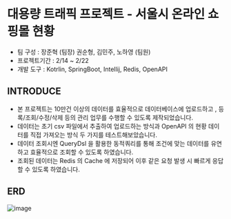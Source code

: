 # 대용량 트래픽 프로젝트 - 서울시 온라인 쇼핑몰 현황
- 팀 구성 : 장준혁 (팀장) 권순형, 김민주, 노하영 (팀원)
- 프로젝트기간 : 2/14 ~ 2/22
- 개발 도구 : Kotrlin, SpringBoot, Intellij, Redis, OpenAPI

## INTRODUCE
- 본 프로젝트는 10만건 이상의 데이터를 효율적으로 데이터베이스에 업로드하고 , 등록/조회/수정/삭제 등의 관리 업무를 수행할 수 있도록 제작되었습니다.
- 데이터는 초기 csv 파일에서 추출하여 업로드하는 방식과 OpenAPI 의 현황 데이터를 직접 가져오는 방식 두 가지를 테스트해보았습니다.
- 데이터 조회시엔 QueryDsl 을 활용한 동적쿼리를 통해 조건에 맞는 데이터를 유연하고 효율적으로 조회할 수 있도록 하였습니다.
- 조회된 데이터는 Redis 의 Cache 에 저장되어 이후 같은 요청 발생 시 빠르게 응답할 수 있도록 하였습니다.


## ERD
![image](https://github.com/JangCoding/HVT_Project/assets/62090021/3868ecbd-d4ee-4855-a1eb-5c38335408b3)
